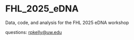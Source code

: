 # FHL_2025_eDNA

Data, code, and analysis for the FHL 2025 eDNA workshop

questions: rpkelly@uw.edu

